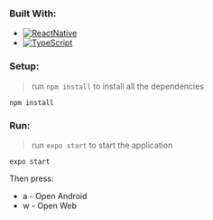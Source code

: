 ### Built With:

* [![ReactNative](https://img.shields.io/badge/React_Native-20232A?style=for-the-badge&logo=react&logoColor=61DAFB)](https://reactnative.dev/)
* [![TypeScript](https://img.shields.io/badge/TypeScript-007ACC?style=for-the-badge&logo=typescript&logoColor=white)](https://www.typescriptlang.org/)

### Setup:

> run `npm install` to install all the dependencies
```shell
npm install
```
### Run:
> run `expo start` to start the application
```shell
expo start
```
Then press:
* a - Open Android
* w - Open Web
